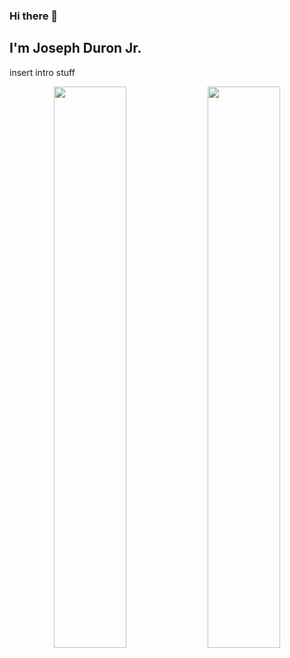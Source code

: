 ### Hi there 👋

<!--
**zenthiccc/zenthiccc** is a ✨ _special_ ✨ repository because its `README.md` (this file) appears on your GitHub profile.

Here are some ideas to get you started:

- 🔭 I’m currently working on ...
- 🌱 I’m currently learning ...
- 👯 I’m looking to collaborate on ...
- 🤔 I’m looking for help with ...
- 💬 Ask me about ...
- 📫 How to reach me: ...
- 😄 Pronouns: ...
- ⚡ Fun fact: ...
-->
## I'm Joseph Duron Jr.

insert intro stuff

<p align="center">
  <img width="48%" src="https://github-readme-stats.vercel.app/api?username=zenthiccc&show_icons=true&theme=tokyonight" />
  <img width="48%" src="https://github-readme-streak-stats.herokuapp.com/?user=zenthicccc&theme=tokyonight" />
</p>

